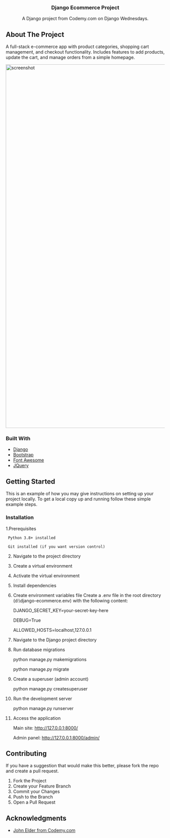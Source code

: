 

<h3 align="center">Django Ecommerce Project</h3>

  <p align="center">
    A Django project from Codemy.com on Django Wednesdays. 
  

<!-- ABOUT THE PROJECT -->
## About The Project

A full-stack e-commerce app with product categories, shopping cart management, and checkout functionality.
Includes features to add products, update the cart, and manage orders from a simple homepage.


<img width="1270" height="1151" alt="screenshot" src="https://github.com/user-attachments/assets/84d67aec-5355-4c5e-a6e8-2d573ffbb969" />



### Built With

* [Django](https://www.djangoproject.com/)
* [Bootstrap](https://getbootstrap.com/)
* [Font Awesome](https://fontawesome.com/)
* [JQuery](https://jquery.com/)


<!-- GETTING STARTED -->
## Getting Started

This is an example of how you may give instructions on setting up your project locally.
To get a local copy up and running follow these simple example steps.


### Installation

  
  1.Prerequisites
  
     Python 3.8+ installed
  
     Git installed (if you want version control)


2. Navigate to the project directory

3. Create a virtual environment

4. Activate the virtual environment

5. Install dependencies

6. Create environment variables file
Create a .env file in the root directory (d:\django-ecommerce\.env) with the following content:

    DJANGO_SECRET_KEY=your-secret-key-here
    
    DEBUG=True
    
    ALLOWED_HOSTS=localhost,127.0.0.1



7. Navigate to the Django project directory

8. Run database migrations

    python manage.py makemigrations
    
    python manage.py migrate


9. Create a superuser (admin account)

      python manage.py createsuperuser


11. Run the development server

    python manage.py runserver

12. Access the application

    
    Main site: http://127.0.0.1:8000/
    
    Admin panel: http://127.0.0.1:8000/admin/


<!-- CONTRIBUTING -->
## Contributing



If you have a suggestion that would make this better, please fork the repo and create a pull request. 

1. Fork the Project
2. Create your Feature Branch 
3. Commit your Changes 
4. Push to the Branch 
5. Open a Pull Request



<!-- ACKNOWLEDGMENTS -->
## Acknowledgments

* [John Elder from Codemy.com](https://codemy.com/)


